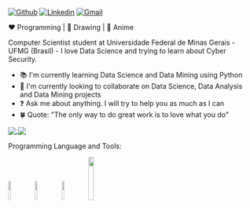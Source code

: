 [![Github](https://img.shields.io/badge/-Github-000?style=flat&logo=Github&logoColor=white)](https://github.com/Gabrielms-1)
[![Linkedin](https://img.shields.io/badge/-LinkedIn-blue?style=flat&logo=Linkedin&logoColor=white)](https://www.linkedin.com/in/gabriel-mendes-238807127/)
[![Gmail](https://img.shields.io/badge/-Gmail-c14438?style=flat&logo=Gmail&logoColor=white)](mailto:gabriels.msousa@gmail.com)

:heart: Programming | :black_heart: Drawing | :green_heart: Anime

<p>
Computer Scientist student at Universidade Federal de Minas Gerais - UFMG (Brasil) - I love Data Science and trying to learn about Cyber Security.
</p>

- 📚 I'm currently learning Data Science and Data Mining using Python
- 🤝 I'm currently looking to collaborate on Data Science, Data Analysis and Data Mining projects
- ❓ Ask me about anything. I will try to help you as much as I can
- 🍀 Quote: "The only way to do great work is to love what you do"


<a href="https://github.com/anuraghazra/github-readme-stats">
  <img align = "center" src=https://github-readme-stats.vercel.app/api?username=Gabrielms-1&theme=buefy&show_icons=true" />
</a>
<a href="https://github.com/anuraghazra/github-readme-stats">
  <img align = "center" src="https://github-readme-stats.vercel.app/api/top-langs/?username=Gabrielms-1&theme=buefy&layout=compact&show_icons" />
</a>

Programming Language and Tools:
<p>
<code><img width="10%" src="https://www.vectorlogo.zone/logos/python/python-vertical.svg"></code>
<code><img width="10%" src="https://1.bp.blogspot.com/-RV-HrvfYVGg/XThtxkUd0JI/AAAAAAAAVuA/lbH0GXvHbVAS_QhWnB3Cr6C8Fr5Q795LwCLcBGAs/s1600/c%252B%252B.jpg"></code>
<code><img width="10%" src="https://requests.readthedocs.io/pt_BR/latest/_static/requests-sidebar.png"></code>
<code><img width="15%" src="https://upload.wikimedia.org/wikipedia/commons/thumb/1/10/CSS3_and_HTML5_logos_and_wordmarks.svg/1200px-CSS3_and_HTML5_logos_and_wordmarks.svg.png"></code>
</p>
